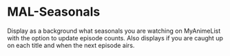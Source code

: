 # MAL-Seasonals
Display as a background what seasonals you are watching on MyAnimeList with the option to update episode counts. Also displays if you are caught up on each title and when the next episode airs.
